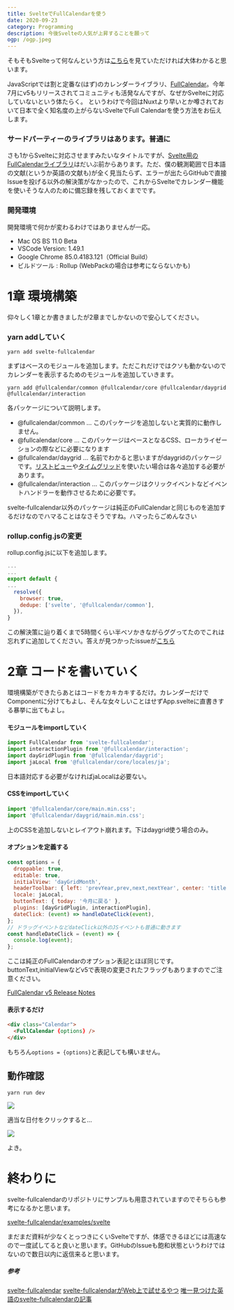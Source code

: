 ```yaml
---
title: SvelteでFullCalendarを使う
date: 2020-09-23
category: Programming
description: 今後Svelteの人気が上昇することを願って
ogp: /ogp.jpeg
---
```


そもそもSvelteって何なんという方は[こちら](https://zenn.dev/toshitoma/articles/what-is-svelte)を見ていただければ大体わかると思います。

JavaScriptでは割と定番な(はず)のカレンダーライブラリ、[FullCalendar](https://fullcalendar.io/)。今年7月にv5もリリースされてコミュニティも活発なんですが、なぜかSvelteに対応していないという体たらく。
というわけで今回はNuxtより早いとか噂されておいて日本で全く知名度の上がらないSvelteでFull Calendarを使う方法をお伝えします。

### サードパーティーのライブラリはあります。普通に
さも1からSvelteに対応させますみたいなタイトルですが、[Svelte用のFullCalendarライブラリ](https://github.com/YogliB/svelte-fullcalendar)はだいぶ前からあります。ただ、僕の観測範囲で日本語の文献(というか英語の文献も)が全く見当たらず、エラーが出たらGitHubで直接Issueを投げる以外の解決策がなかったので、これからSvelteでカレンダー機能を使いそうな人のために備忘録を残しておくまでです。

### 開発環境
開発環境で何かが変わるわけではありませんが一応。
- Mac OS BS 11.0 Beta
- VSCode Version: 1.49.1
- Google Chrome 85.0.4183.121（Official Build）
- ビルドツール : Rollup (WebPackの場合は参考にならないかも)

# 1章 環境構築
仰々しく1章とか書きましたが2章までしかないので安心してください。
### yarn addしていく

```
yarn add svelte-fullcalendar
```

まずはベースのモジュールを追加します。ただこれだけではクソも動かないのでカレンダーを表示するためのモジュールを追加していきます。

```
yarn add @fullcalendar/common @fullcalendar/core @fullcalendar/daygrid @fullcalendar/interaction
```

各パッケージについて説明します。
- @fullcalendar/common ... このパッケージを追加しないと実質的に動作しません。
- @fullcalendar/core ... このパッケージはベースとなるCSS、ローカライゼーションの際などに必要になります
- @fullcalendar/daygrid ... 名前でわかると思いますがdaygridのパッケージです。[リストビュー](https://fullcalendar.io/docs/list-view)や[タイムグリッド](https://fullcalendar.io/docs/timegrid-view)を使いたい場合は各々追加する必要があります。
- @fullcalendar/interaction ... このパッケージはクリックイベントなどイベントハンドラーを動作させるために必要です。

svelte-fullcalendar以外のパッケージは純正のFullCalendarと同じものを追加するだけなのでハマることはなさそうですね。ハマったらごめんなさい

### rollup.config.jsの変更
rollup.config.jsに以下を追加します。

```js
...
...
export default {
...
  resolve({
    browser: true,
    dedupe: ['svelte', '@fullcalendar/common'],
  }),
}
```

この解決策に辿り着くまで5時間くらい半ベソかきながらググってたのでこれは忘れずに追加してください。答えが見つかったissueが[こちら](https://github.com/fullcalendar/fullcalendar/issues/5592#issuecomment-687671621)

# 2章 コードを書いていく
環境構築ができたらあとはコードをカキカキするだけ。カレンダーだけでComponentに分けてもよし、そんな女々しいことはせずApp.svelteに直書きする暴挙に出てもよし。

#### モジュールをimportしていく
```js
import FullCalendar from 'svelte-fullcalendar';
import interactionPlugin from '@fullcalendar/interaction';
import dayGridPlugin from '@fullcalendar/daygrid';
import jaLocal from '@fullcalendar/core/locales/ja';
```
日本語対応する必要がなければjaLocalは必要ない。

#### CSSをimportしていく
```js
import '@fullcalendar/core/main.min.css';
import '@fullcalendar/daygrid/main.min.css';
```
上のCSSを追加しないとレイアウト崩れます。下はdaygrid使う場合のみ。

#### オプションを定義する
```js
const options = {
  droppable: true,
  editable: true,
  initialView: 'dayGridMonth',
  headerToolbar: { left: 'prevYear,prev,next,nextYear', center: 'title', right: 'today' },
  locale: jaLocal,
  buttonText: { today: '今月に戻る' },
  plugins: [dayGridPlugin, interactionPlugin],
  dateClick: (event) => handleDateClick(event),
};
// ドラッグイベントなどdateClick以外のJSイベントも普通に動きます
const handleDateClick = (event) => {
  console.log(event);
};
```

ここは純正のFullCalendarのオプション表記とほぼ同じです。buttonText,initialViewなどv5で表現の変更されたフラッグもありますのでご注意ください。

[FullCalendar v5 Release Notes](https://fullcalendar.io/docs/upgrading-from-v4)

#### 表示するだけ
```html
<div class="Calendar">
  <FullCalendar {options} />
</div>
```
もちろん```options = {options}```と表記しても構いません。

## 動作確認
```
yarn run dev
```
![](https://storage.googleapis.com/zenn-user-upload/5s7cvv3bg4rgtc03jzwdte5y9crm)

適当な日付をクリックすると...

![](https://storage.googleapis.com/zenn-user-upload/u35t0wcn58zw0opsvnb5xaw6xit3)

よき。

# 終わりに
svelte-fullcalendarのリポジトリにサンプルも用意されていますのでそちらも参考になるかと思います。

[svelte-fullcalendar/examples/svelte](https://www.dropbox.com/s/xtzcyry80hhmbcc/%E3%82%B9%E3%82%AF%E3%83%AA%E3%83%BC%E3%83%B3%E3%82%B7%E3%83%A7%E3%83%83%E3%83%88%202020-09-24%200.04.30.png?dl=0)

まだまだ資料が少なくとっつきにくいSvelteですが、体感できるほどには高速なので一度試してると良いと思います。GitHubのIssueも飽和状態というわけではないので数日以内に返信来ると思います。

##### 参考
[svelte-fullcalendar](https://github.com/YogliB/svelte-fullcalendar)
[svelte-fullcalendarがWeb上で試せるやつ](https://svelte.dev/repl/afa33232d6914c5f9fd25e332e167a7c?version=3.12.1)
[唯一見つけた英語のsvelte-fullcalendarの記事](https://www.creative-tim.com/learning-lab/svelte/fullcalendar/argon-dashboard)